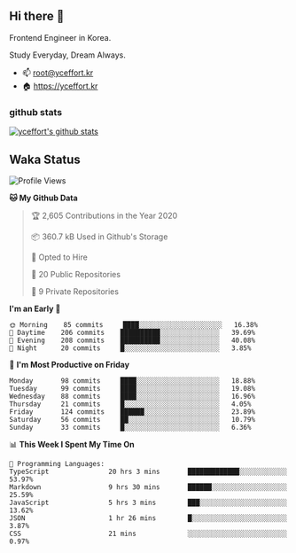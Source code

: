 ## Hi there 👋

<!--
**yceffort/yceffort** is a ✨ _special_ ✨ repository because its `README.md` (this file) appears on your GitHub profile.

Here are some ideas to get you started:

- 🔭 I’m currently working on ...
- 🌱 I’m currently learning ...
- 👯 I’m looking to collaborate on ...
- 🤔 I’m looking for help with ...
- 💬 Ask me about ...
- 📫 How to reach me: ...
- 😄 Pronouns: ...
- ⚡ Fun fact: ...
-->

Frontend Engineer in Korea.

Study Everyday, Dream Always.

- 📫 root@yceffort.kr
- 🏠 https://yceffort.kr

### github stats

[![yceffort's github stats](https://github-readme-stats.vercel.app/api?username=yceffort&count_private=true&show_icons=true&theme=cobalt)](https://github-readme-stats.vercel.app/api?username=yceffort&count_private=true&show_icons=true&theme=cobalt)

## Waka Status

<!--START_SECTION:waka-->
![Profile Views](http://img.shields.io/badge/Profile%20Views-60-blue)

**🐱 My Github Data** 

> 🏆 2,605 Contributions in the Year 2020
 > 
> 📦 360.7 kB Used in Github's Storage 
 > 
> 💼 Opted to Hire
 > 
> 📜 20 Public Repositories
 > 
> 🔑 9 Private Repositories 

**I'm an Early 🐤** 

```text
🌞 Morning    85 commits     ████░░░░░░░░░░░░░░░░░░░░░   16.38% 
🌆 Daytime    206 commits    ██████████░░░░░░░░░░░░░░░   39.69% 
🌃 Evening    208 commits    ██████████░░░░░░░░░░░░░░░   40.08% 
🌙 Night      20 commits     █░░░░░░░░░░░░░░░░░░░░░░░░   3.85%

```
📅 **I'm Most Productive on Friday** 

```text
Monday       98 commits     ████░░░░░░░░░░░░░░░░░░░░░   18.88% 
Tuesday      99 commits     ████░░░░░░░░░░░░░░░░░░░░░   19.08% 
Wednesday    88 commits     ████░░░░░░░░░░░░░░░░░░░░░   16.96% 
Thursday     21 commits     █░░░░░░░░░░░░░░░░░░░░░░░░   4.05% 
Friday       124 commits    ██████░░░░░░░░░░░░░░░░░░░   23.89% 
Saturday     56 commits     ██░░░░░░░░░░░░░░░░░░░░░░░   10.79% 
Sunday       33 commits     █░░░░░░░░░░░░░░░░░░░░░░░░   6.36%

```


📊 **This Week I Spent My Time On** 

```text
💬 Programming Languages: 
TypeScript               20 hrs 3 mins       █████████████░░░░░░░░░░░░   53.97% 
Markdown                 9 hrs 30 mins       ██████░░░░░░░░░░░░░░░░░░░   25.59% 
JavaScript               5 hrs 3 mins        ███░░░░░░░░░░░░░░░░░░░░░░   13.62% 
JSON                     1 hr 26 mins        █░░░░░░░░░░░░░░░░░░░░░░░░   3.87% 
CSS                      21 mins             ░░░░░░░░░░░░░░░░░░░░░░░░░   0.97%

```


<!--END_SECTION:waka-->
